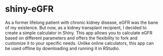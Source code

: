 # shiny-eGFR

As a former lifelong patient with chronic kidney disease, eGFR was the bane of my existence. But now, as a kidney transplant recipient, I decided to create a simple calculator in Shiny. This app allows you to calculate eGFR based on different parameters and offers the flexibility to fork and customize it to your specific needs. Unlike online calculators, this app can be used offline by downloading and running it in RStudio.
